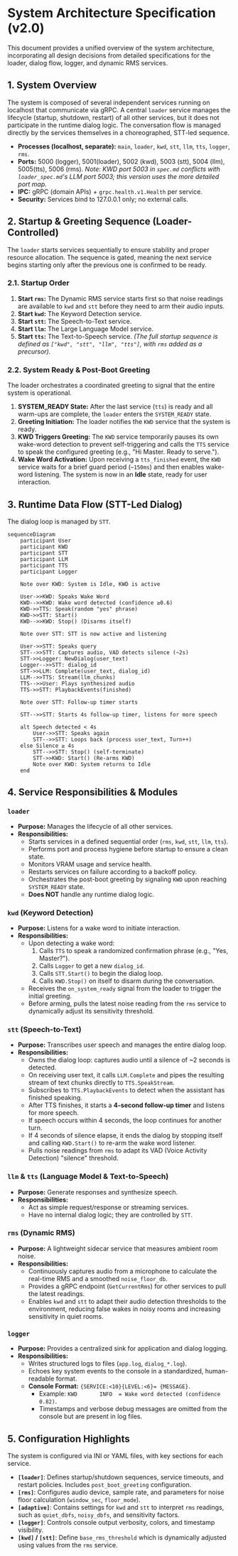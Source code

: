 # System Architecture Specification (v2.0)

This document provides a unified overview of the system architecture, incorporating all design decisions from detailed specifications for the loader, dialog flow, logger, and dynamic RMS services.

## 1\. System Overview

The system is composed of several independent services running on localhost that communicate via gRPC. A central `loader` service manages the lifecycle (startup, shutdown, restart) of all other services, but it does not participate in the runtime dialog logic. The conversation flow is managed directly by the services themselves in a choreographed, STT-led sequence.

  * **Processes (localhost, separate):** `main`, `loader`, `kwd`, `stt`, `llm`, `tts`, `logger`, `rms`.
  * **Ports:** 5000 (logger), 5001(loader), 5002 (kwd), 5003 (stt), 5004 (llm), 5005(tts), 5006 (rms). *Note: KWD port 5003 in `spec.md` conflicts with `loader_spec.md`'s LLM port 5003; this version uses the more detailed port map.*
  * **IPC:** gRPC (domain APIs) + `grpc.health.v1.Health` per service.
  * **Security:** Services bind to 127.0.0.1 only; no external calls.

## 2\. Startup & Greeting Sequence (Loader-Controlled)

The `loader` starts services sequentially to ensure stability and proper resource allocation. The sequence is gated, meaning the next service begins starting only after the previous one is confirmed to be ready.

### 2.1. Startup Order

1.  **Start `rms`:** The Dynamic RMS service starts first so that noise readings are available to `kwd` and `stt` before they need to arm their audio inputs.
2.  **Start `kwd`:** The Keyword Detection service.
3.  **Start `stt`:** The Speech-to-Text service.
4.  **Start `llm`:** The Large Language Model service.
5.  **Start `tts`:** The Text-to-Speech service.
    *(The full startup sequence is defined as `["kwd", "stt", "llm", "tts"]`, with `rms` added as a precursor).*

### 2.2. System Ready & Post-Boot Greeting

The loader orchestrates a coordinated greeting to signal that the entire system is operational.

1.  **SYSTEM\_READY State:** After the last service (`tts`) is ready and all warm-ups are complete, the `loader` enters the `SYSTEM_READY` state.
2.  **Greeting Initiation:** The loader notifies the `KWD` service that the system is ready.
3.  **KWD Triggers Greeting:** The `KWD` service temporarily pauses its own wake-word detection to prevent self-triggering and calls the `TTS` service to speak the configured greeting (e.g., "Hi Master. Ready to serve.").
4.  **Wake Word Activation:** Upon receiving a `tts_finished` event, the `KWD` service waits for a brief guard period (`~150ms`) and then enables wake-word listening. The system is now in an **Idle** state, ready for user interaction.

## 3\. Runtime Data Flow (STT-Led Dialog)

The dialog loop is managed by `STT`.

```mermaid
sequenceDiagram
    participant User
    participant KWD
    participant STT
    participant LLM
    participant TTS
    participant Logger

    Note over KWD: System is Idle, KWD is active

    User->>KWD: Speaks Wake Word
    KWD-->>KWD: Wake word detected (confidence ≥0.6)
    KWD->>TTS: Speak(random "yes" phrase)
    KWD->>STT: Start()
    KWD-->>KWD: Stop() (Disarms itself)

    Note over STT: STT is now active and listening

    User->>STT: Speaks query
    STT-->>STT: Captures audio, VAD detects silence (~2s)
    STT->>Logger: NewDialog(user_text)
    Logger-->>STT: dialog_id
    STT->>LLM: Complete(user_text, dialog_id)
    LLM-->>TTS: Stream(llm_chunks)
    TTS-->>User: Plays synthesized audio
    TTS->>STT: PlaybackEvents(finished)

    Note over STT: Follow-up timer starts

    STT-->>STT: Starts 4s follow-up timer, listens for more speech

    alt Speech detected < 4s
        User->>STT: Speaks again
        STT-->>STT: Loops back (process user_text, Turn++)
    else Silence ≥ 4s
        STT-->>STT: Stop() (self-terminate)
        STT->>KWD: Start() (Re-arms KWD)
        Note over KWD: System returns to Idle
    end
```

## 4\. Service Responsibilities & Modules

### `loader`

  * **Purpose:** Manages the lifecycle of all other services.
  * **Responsibilities:**
      * Starts services in a defined sequential order (`rms`, `kwd`, `stt`, `llm`, `tts`).
      * Performs port and process hygiene before startup to ensure a clean state.
      * Monitors VRAM usage and service health.
      * Restarts services on failure according to a backoff policy.
      * Orchestrates the post-boot greeting by signaling `KWD` upon reaching `SYSTEM_READY` state.
      * **Does NOT** handle any runtime dialog logic.

### `kwd` (Keyword Detection)

  * **Purpose:** Listens for a wake word to initiate interaction.
  * **Responsibilities:**
      * Upon detecting a wake word:
        1.  Calls `TTS` to speak a randomized confirmation phrase (e.g., "Yes, Master?").
        2.  Calls `Logger` to get a new `dialog_id`.
        3.  Calls `STT.Start()` to begin the dialog loop.
        4.  Calls `KWD.Stop()` on itself to disarm during the conversation.
      * Receives the `on_system_ready` signal from the loader to trigger the initial greeting.
      * Before arming, pulls the latest noise reading from the `rms` service to dynamically adjust its sensitivity threshold.

### `stt` (Speech-to-Text)

  * **Purpose:** Transcribes user speech and manages the entire dialog loop.
  * **Responsibilities:**
      * Owns the dialog loop: captures audio until a silence of \~2 seconds is detected.
      * On receiving user text, it calls `LLM.Complete` and pipes the resulting stream of text chunks directly to `TTS.SpeakStream`.
      * Subscribes to `TTS.PlaybackEvents` to detect when the assistant has finished speaking.
      * After TTS finishes, it starts a **4-second follow-up timer** and listens for more speech.
      * If speech occurs within 4 seconds, the loop continues for another turn.
      * If 4 seconds of silence elapse, it ends the dialog by stopping itself and calling `KWD.Start()` to re-arm the wake word listener.
      * Pulls noise readings from `rms` to adapt its VAD (Voice Activity Detection) "silence" threshold.

### `llm` & `tts` (Language Model & Text-to-Speech)

  * **Purpose:** Generate responses and synthesize speech.
  * **Responsibilities:**
      * Act as simple request/response or streaming services.
      * Have no internal dialog logic; they are controlled by `STT`.

### `rms` (Dynamic RMS)

  * **Purpose:** A lightweight sidecar service that measures ambient room noise.
  * **Responsibilities:**
      * Continuously captures audio from a microphone to calculate the real-time RMS and a smoothed `noise_floor_db`.
      * Provides a gRPC endpoint (`GetCurrentRms`) for other services to pull the latest readings.
      * Enables `kwd` and `stt` to adapt their audio detection thresholds to the environment, reducing false wakes in noisy rooms and increasing sensitivity in quiet rooms.

### `logger`

  * **Purpose:** Provides a centralized sink for application and dialog logging.
  * **Responsibilities:**
      * Writes structured logs to files (`app.log`, `dialog_*.log`).
      * Echoes key system events to the console in a standardized, human-readable format.
      * **Console Format:** `{SERVICE:<10}{LEVEL:<6}= {MESSAGE}`.
          * Example: `KWD       INFO  = Wake word detected (confidence 0.82)`.
          * Timestamps and verbose debug messages are omitted from the console but are present in log files.

## 5\. Configuration Highlights

The system is configured via INI or YAML files, with key sections for each service.

  * **`[loader]`**: Defines startup/shutdown sequences, service timeouts, and restart policies. Includes `post_boot_greeting` configuration.
  * **`[rms]`**: Configures audio device, sample rate, and parameters for noise floor calculation (`window_sec`, `floor_mode`).
  * **`[adaptive]`**: Contains settings for `kwd` and `stt` to interpret `rms` readings, such as `quiet_dbfs`, `noisy_dbfs`, and sensitivity factors.
  * **`[logger]`**: Controls console output verbosity, colors, and timestamp visibility.
  * **`[kwd]` / `[stt]`**: Define `base_rms_threshold` which is dynamically adjusted using values from the `rms` service.